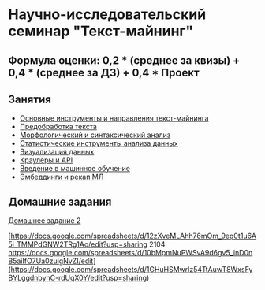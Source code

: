 # Научно-исследовательский семинар "Текст-майнинг"

## Формула оценки: 0,2 * (среднее за квизы) + 0,4 * (среднее за ДЗ) + 0,4 * Проект

## Занятия
- [Основные инструменты и направления текст-майнинга](https://github.com/knapweedss/TextMining_HSE/tree/main/sem1)
- [Предобработка текста](https://github.com/knapweedss/TextMining_HSE/tree/main/sem2)
- [Морфологический и синтаксический анализ](https://github.com/knapweedss/TextMining_HSE/tree/main/sem3)
- [Статистические инструменты анализа данных](https://github.com/knapweedss/TextMining_HSE/tree/main/sem4)
- [Визуализация данных](https://github.com/knapweedss/TextMining_HSE/tree/main/sem5)
- [Краулеры и API](https://github.com/knapweedss/TextMining_HSE/tree/main/sem6-7)
- [Введение в машинное обучение](https://github.com/knapweedss/TextMining_HSE/tree/main/sem8)
- [Эмбеддинги и рекап МЛ](https://github.com/knapweedss/TextMining_HSE/tree/main/sem9)

## Домашние задания
[Домашнее задание 2](https://github.com/knapweedss/TextMining_HSE/tree/main/HW2)

[https://docs.google.com/spreadsheets/d/12zXveMLAhh76mOm_9eg0t1u6A5i_TMMPdGNW2TRg1Ao/edit?usp=sharing
2104 https://docs.google.com/spreadsheets/d/10bMpmNuPWSvA9d6gv5_inD0nB5aiIfO7Ua0zuigNvZI/edit](https://docs.google.com/spreadsheets/d/1GHuHSMwrlz54TtAuwT8WxsFyBYLggdnbynC-rdUqX0Y/edit?usp=sharing)
